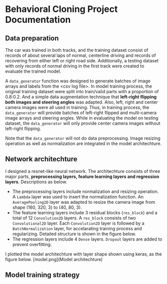 # Behavioral Cloning Project Documentation

## Data preparation

The car was trained in both tracks, and the training dataset consist of records of about several laps of normal, centerline driving and records of recovering from either left or right road side. Additionally, a testing dataset with only records of normal driving in the first track were created to evaluate the trained model. 

A `data_generator` function was designed to generate batches of image arrays and labels from the \<csv log file\>. In model training process, the original training dataset were split into train/valid parts with a proportion of 0.8:0.2. And a simple data augmentation technique that **left-right flipping both images and steering angles** was adapted. Also, left, right and center camera images were all used in training. Thus, in training process, the `data_generator` will provide batches of left-right flipped and multi-camera image arrays and steering angles. While in evaluating the model on testing dataset, the `data_generator` will only provide center camera images without left-right flipping.

Note that the `data_generator` will not do data preprocessing. Image resizing operation as well as normalization are integrated in the model architechture.

## Network architechture

I designed a resnet-like neural network. The architechture consists of three major parts, **preprocessing layers, feature learning layers and regression layers**. Descriptions as below.

- The preprocessing layers include normalization and resizing operation. A `Lambda` layer was used to insert the normalization function. An `AveragePooling2D` layer was adapted to resize the camera image from shape (160, 320, 3) to (40, 80, 3).
- The feature learning layers include 3 residual blocks (`res_block`) and a total of 12 `Convolution2D` layers. A `res_block` consists of two `Convolutional2D` layer. Each `Convolution2D` layer is followed by a `BatchNormalization` layer, for accelarating training process and regularizing. Detailed structure is shown in the figure below.
- The regression layers include 4 `Dense` layers. `Dropout` layers are added to prevent overfitting.

I plotted the model architechture with layer shape shown using keras, as the figure below.
[model.png](Model architechture)

## Model training strategy

